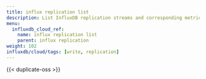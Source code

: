 ```yaml
---
title: influx replication list
description: List InfluxDB replication streams and corresponding metrics.
menu:
  influxdb_cloud_ref:
    name: influx replication list
    parent: influx replication
weight: 102
influxdb/cloud/tags: [write, replication]
---
```


{{< duplicate-oss >}}
